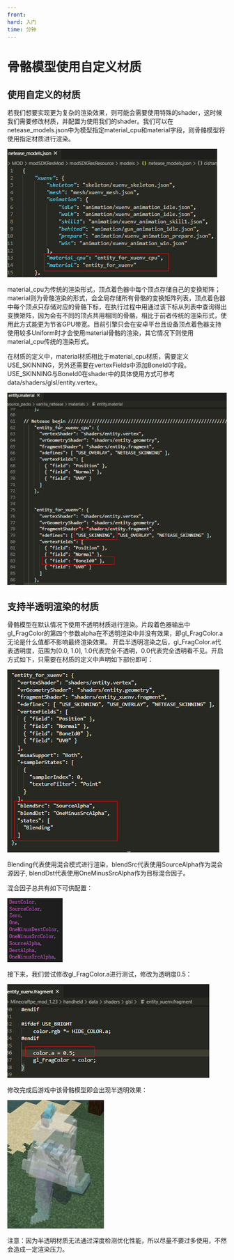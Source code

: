 ```yaml
---
front: 
hard: 入门
time: 分钟
---
```


# 骨骼模型使用自定义材质

## 使用自定义的材质

若我们想要实现更为复杂的渲染效果，则可能会需要使用特殊的shader，这时候我们需要修改材质，并配置为使用我们的shader。我们可以在netease_models.json中为模型指定material_cpu和material字段，则骨骼模型将使用指定材质进行渲染。

<img src="../../picture/model/xuenv_model.png" alt="xuenv_model" style="zoom: 100%;" />

material_cpu为传统的渲染形式，顶点着色器中每个顶点存储自己的变换矩阵；
material则为骨骼渲染的形式，会全局存储所有骨骼的变换矩阵列表，顶点着色器中每个顶点只存储对应的骨骼下标，在执行过程中用通过该下标从列表中查询得出变换矩阵，因为会有不同的顶点共用相同的骨骼，相比于前者传统的渲染形式，使用此方式能更为节省GPU带宽。目前引擎只会在安卓平台且设备顶点着色器支持使用较多Uniform时才会使用material骨骼的渲染，其它情况下则使用material_cpu传统的渲染形式。

在材质的定义中，material材质相比于material_cpu材质，需要定义USE_SKINNING，另外还需要在vertexFields中添加BoneId0字段。USE_SKINNING与BoneId0在shader中的具体使用方式可参考data/shaders/glsl/entity.vertex。

<img src="../../picture/model/xuenv_material.png" alt="xuenv_material" style="zoom: 100%;" />

## 支持半透明渲染的材质

骨骼模型在默认情况下使用不透明材质进行渲染。片段着色器输出中gl_FragColor的第四个参数alpha在不透明渲染中并没有效果，即gl_FragColor.a无论是什么值都不影响最终渲染效果。
开启半透明渲染之后，gl_FragColor.a代表透明度，范围为[0.0, 1.0], 1.0代表完全不透明，0.0代表完全透明看不见。开启方式如下，只需要在材质的定义中声明如下部份即可：

<img src="../../picture/model/xuenv_blend_def.png" alt="xuenv_material" style="zoom: 100%;" />

Blending代表使用混合模式进行渲染，blendSrc代表使用SourceAlpha作为混合源因子, blendDst代表使用OneMinusSrcAlpha作为目标混合因子。

混合因子总共有如下可供配置：

<img src="../../picture/model/xuenv_blend_factor.png" alt="xuenv_material" style="zoom: 100%;" />

接下来，我们尝试修改gl_FragColor.a进行测试，修改为透明度0.5：

<img src="../../picture/model/xuenv_blend_frag.png" alt="xuenv_material" style="zoom: 100%;" />

修改完成后游戏中该骨骼模型即会出现半透明效果：

<img src="../../picture/model/xuenv_blend.png" alt="xuenv_material" style="zoom: 100%;" />

注意：因为半透明材质无法通过深度检测优化性能，所以尽量不要过多使用，不然会造成一定渲染压力。